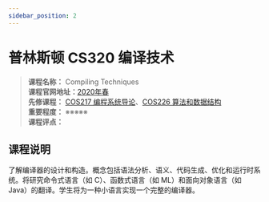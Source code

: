 ```yaml
---
sidebar_position: 2
---
```


# 普林斯顿 CS320 编译技术




>**课程名称：** Compiling Techniques      
**课程官网地址：**[2020年春](https://www.cs.princeton.edu/courses/archive/spring20/cos320/)    
**先修课程：** [COS217 编程系统导论](https://hackway.org/docs/cs/sophomore/programming/cos217)、[COS226 算法和数据结构](https://hackway.org/docs/cs/freshman/datastructure/cos226)    
**重要程度：** ※※※※※  
**课程评点：** 

## 课程说明
了解编译器的设计和构造。概念包括语法分析、语义、代码生成、优化和运行时系统。将研究命令式语言（如 C）、函数式语言（如 ML）和面向对象语言（如 Java）的翻译。学生将为一种小语言实现一个完整的编译器。




<Comment></Comment>
